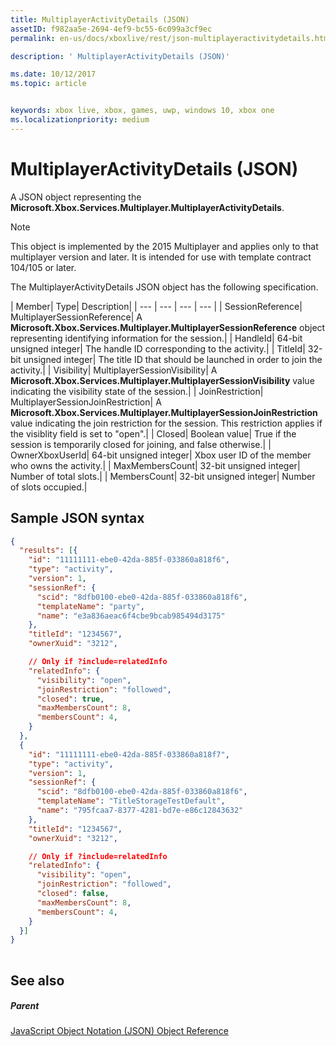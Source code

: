 ```yaml
---
title: MultiplayerActivityDetails (JSON)
assetID: f982aa5e-2694-4ef9-bc55-6c099a3cf9ec
permalink: en-us/docs/xboxlive/rest/json-multiplayeractivitydetails.html

description: ' MultiplayerActivityDetails (JSON)'

ms.date: 10/12/2017
ms.topic: article


keywords: xbox live, xbox, games, uwp, windows 10, xbox one
ms.localizationpriority: medium
---
```



# MultiplayerActivityDetails (JSON)
A JSON object representing the **Microsoft.Xbox.Services.Multiplayer.MultiplayerActivityDetails**. 

> [!NOTE] 
> This object is implemented by the 2015 Multiplayer and applies only to that multiplayer version and later. It is intended for use with template contract 104/105 or later.  

 
<a id="ID4ES"></a>

  
 
The MultiplayerActivityDetails JSON object has the following specification.
 
| Member| Type| Description| 
| --- | --- | --- | --- | 
| SessionReference| MultiplayerSessionReference| A <b>Microsoft.Xbox.Services.Multiplayer.MultiplayerSessionReference</b> object representing identifying information for the session.| 
| HandleId| 64-bit unsigned integer| The handle ID corresponding to the activity.| 
| TitleId| 32-bit unsigned integer| The title ID that should be launched in order to join the activity.| 
| Visibility| MultiplayerSessionVisibility| A <b>Microsoft.Xbox.Services.Multiplayer.MultiplayerSessionVisibility</b> value indicating the visibility state of the session.| 
| JoinRestriction| MultiplayerSessionJoinRestriction| A <b>Microsoft.Xbox.Services.Multiplayer.MultiplayerSessionJoinRestriction</b> value indicating the join restriction for the session. This restriction applies if the visiblity field is set to "open".| 
| Closed| Boolean value| True if the session is temporarily closed for joining, and false otherwise.| 
| OwnerXboxUserId| 64-bit unsigned integer| Xbox user ID of the member who owns the activity.| 
| MaxMembersCount| 32-bit unsigned integer| Number of total slots.| 
| MembersCount| 32-bit unsigned integer| Number of slots occupied.| 
  
<a id="ID4E3D"></a>

 
## Sample JSON syntax
 

```json
{
  "results": [{
    "id": "11111111-ebe0-42da-885f-033860a818f6",
    "type": "activity",
    "version": 1,
    "sessionRef": {
      "scid": "8dfb0100-ebe0-42da-885f-033860a818f6",
      "templateName": "party",
      "name": "e3a836aeac6f4cbe9bcab985494d3175"
    },
    "titleId": "1234567",
    "ownerXuid": "3212",

    // Only if ?include=relatedInfo
    "relatedInfo": {
      "visibility": "open",
      "joinRestriction": "followed",
      "closed": true,
      "maxMembersCount": 8,
      "membersCount": 4,
    }
  },
  {
    "id": "11111111-ebe0-42da-885f-033860a818f7",
    "type": "activity",
    "version": 1,
    "sessionRef": {
      "scid": "8dfb0100-ebe0-42da-885f-033860a818f6",
      "templateName": "TitleStorageTestDefault",
      "name": "795fcaa7-8377-4281-bd7e-e86c12843632"
    },
    "titleId": "1234567",
    "ownerXuid": "3212",

    // Only if ?include=relatedInfo
    "relatedInfo": {
      "visibility": "open",
      "joinRestriction": "followed",
      "closed": false,
      "maxMembersCount": 8,
      "membersCount": 4,
    }
  }]
}
    
```

  
<a id="ID4EFE"></a>

 
## See also
 
<a id="ID4EHE"></a>

 
##### Parent 

[JavaScript Object Notation (JSON) Object Reference](atoc-xboxlivews-reference-json.md)

   
